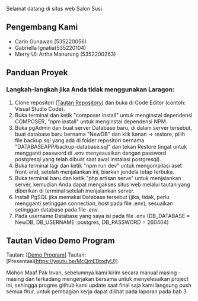 

Selamat datang di situs web Salon Susi

## Pengembang Kami
- Carin Gunawan (535220056)
- Gabriella Ignatia(535220104)
- Merry Uli Artha Manurung (5352200263)

## Panduan Proyek
### Langkah-langkah jika Anda tidak menggunakan Laragon:
1. Clone repositori ([Tautan Repository](https://github.com/535220056/SALON-SUSI.git)) dan buka di Code Editor (contoh: Visual Studio Code).
2. Buka terminal dan ketik "composer install" untuk menginstal dependensi COMPOSER, "npm install" untuk menginstal dependensi NPM.
3. Buka pgAdmin dan buat server Database baru, di dalam server tersebut, buat database baru bernama "NewDB" dan klik kanan -> restore, pilih file backup sql yang ada di folder repositori bernama "DATABASEAPP/backup-database.sql" dan tekan Restore (ingat untuk mengganti password di .env menyesuaikan dengan password postgresql yang telah dibuat saat awal instalasi postgresql).
4. Buka terminal lagi dan ketik "npm run dev" untuk mengompilasi aset front-end, setelah menjalankan ini, biarkan jendela tetap terbuka.
5. Buka terminal baru dan ketik "php artisan serve" untuk menjalankan server, kemudian Anda dapat mengakses situs web melalui tautan yang diberikan di terminal setelah menjalankan server.
6. Install PgSQL jika memakai Database tersebut (jika, tidak, perlu mengganti setinggan connection, host pada file .env), sesuaikan setinggan database pada  file .env.
7. Pada username Database yang saya isi pada file .env (DB_DATABASE = NewDB, DB_USERNAME :postgres, DB_PASSWORD = 260404)


## Tautan Video Demo Program
Tautan: [[Demo Program](https://youtu.be/6FQ1IlRE4js)]
Tautan: [Presentasi(https://youtu.be/McQmEBtodyU)]

Mohon Maaf Pak Irvan, sebelumnya kami kirim secara manual masing - masing dan terkadang mengerjakan bersama untuk menyelesaikan project ini, 
sehingga progres github kami update saat final saja 
kami langsung push semua fitur, untuk pembagian kerja dapat dilihat pada laporan pada bab 3

